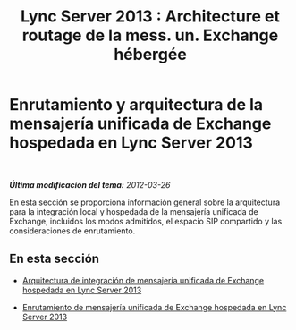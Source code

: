 ﻿---
title: "Lync Server 2013 : Architecture et routage de la mess. un. Exchange hébergée"
TOCTitle: Enrutamiento y arquitectura de la mensajería unificada de Exchange hospedada
ms:assetid: 4ea4a2ce-01d9-4209-bf8e-98fa9027fb7a
ms:mtpsurl: https://technet.microsoft.com/es-es/library/Gg398318(v=OCS.15)
ms:contentKeyID: 48275241
ms.date: 01/07/2017
mtps_version: v=OCS.15
ms.translationtype: HT
---

# Enrutamiento y arquitectura de la mensajería unificada de Exchange hospedada en Lync Server 2013

 

_**Última modificación del tema:** 2012-03-26_

En esta sección se proporciona información general sobre la arquitectura para la integración local y hospedada de la mensajería unificada de Exchange, incluidos los modos admitidos, el espacio SIP compartido y las consideraciones de enrutamiento.

## En esta sección

  - [Arquitectura de integración de mensajería unificada de Exchange hospedada en Lync Server 2013](lync-server-2013-hosted-exchange-um-integration-architecture.md)

  - [Enrutamiento de mensajería unificada de Exchange hospedada en Lync Server 2013](lync-server-2013-hosted-exchange-um-routing.md)

